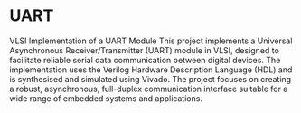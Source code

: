 # UART
VLSI Implementation of a UART Module
This project implements a Universal Asynchronous Receiver/Transmitter (UART) module in VLSI, designed to facilitate reliable serial data communication between digital devices. The implementation uses the Verilog Hardware Description Language (HDL) and is synthesised and simulated using Vivado. The project focuses on creating a robust, asynchronous, full-duplex communication interface suitable for a wide range of embedded systems and applications.
